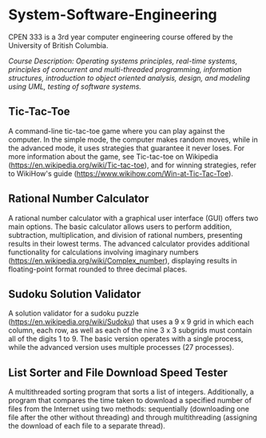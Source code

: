 # System-Software-Engineering
CPEN 333 is a 3rd year computer engineering course offered by the University of British Columbia.

*Course Description: Operating systems principles, real-time systems, principles of concurrent and multi-threaded programming, information structures, introduction to object oriented analysis, design, and modeling using UML, testing of software systems.*

## Tic-Tac-Toe
A command-line tic-tac-toe game where you can play against the computer. In the simple mode, the computer makes random moves, while in the advanced mode, it uses strategies that guarantee it never loses. For more information about the game, see Tic-tac-toe on Wikipedia (https://en.wikipedia.org/wiki/Tic-tac-toe), and for winning strategies, refer to WikiHow's guide (https://www.wikihow.com/Win-at-Tic-Tac-Toe).

## Rational Number Calculator
A rational number calculator with a graphical user interface (GUI) offers two main options. The basic calculator allows users to perform addition, subtraction, multiplication, and division of rational numbers, presenting results in their lowest terms. The advanced calculator provides additional functionality for calculations involving imaginary numbers (https://en.wikipedia.org/wiki/Complex_number), displaying results in floating-point format rounded to three decimal places.

## Sudoku Solution Validator
A solution validator for a sudoku puzzle (https://en.wikipedia.org/wiki/Sudoku) that uses a 9 x 9 grid in which each column, each row, as well as each of the nine 3 x 3 subgrids must contain all of the digits 1 to 9. The basic version operates with a single process, while the advanced version uses multiple processes (27 processes).

## List Sorter and File Download Speed Tester
A multithreaded sorting program that sorts a list of integers. Additionally, a program that compares the time taken to download a specified number of files from the Internet using two methods: sequentially (downloading one file after the other without threading) and through multithreading (assigning the download of each file to a separate thread).

